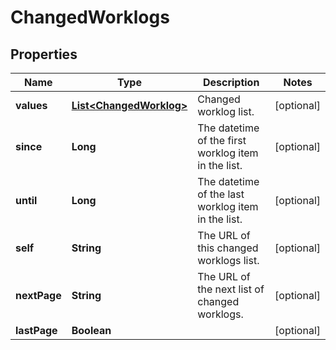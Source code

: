 # ChangedWorklogs

## Properties
Name | Type | Description | Notes
------------ | ------------- | ------------- | -------------
**values** | [**List&lt;ChangedWorklog&gt;**](ChangedWorklog.md) | Changed worklog list. |  [optional]
**since** | **Long** | The datetime of the first worklog item in the list. |  [optional]
**until** | **Long** | The datetime of the last worklog item in the list. |  [optional]
**self** | **String** | The URL of this changed worklogs list. |  [optional]
**nextPage** | **String** | The URL of the next list of changed worklogs. |  [optional]
**lastPage** | **Boolean** |  |  [optional]
